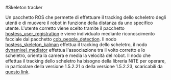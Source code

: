 #Skeleton tracker

Un pacchetto ROS che permette di effettuare il tracking dello scheletro degli utenti e di muovere il robot in funzione della distanza da uno specifico utente. L'utente corretto viene scelto tramite il pacchetto [hostess_user_registration](../hostess_user_registration) e viene individuato mediante riconoscimento facciale dal pacchetto [cob_people_detection](../cob_people_detection). Il nodo [hostess_skeleton_kalman](src/hostess_skeleton_kalman) effettua il tracking dello scheletro, il nodo [dynamixel_mediator](src/dynamyxel_mediator) effettua l'associazione tra il volto corretto e lo scheletro, orienta la camera e media la velocità del robot. Il nodo che effettua il tracking dello scheletro ha bisogno della libreria NiTE per operare, in particolare della versione 1.5.2.21 o della versione 1.5.2.23, scaricabili da [questo link](http://www.openni.ru/openni-sdk/openni-sdk-history-2/).

